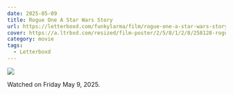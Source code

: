 ```yaml
---
date: 2025-05-09
title: Rogue One A Star Wars Story
url: https://letterboxd.com/funkylarma/film/rogue-one-a-star-wars-story/
cover: https://a.ltrbxd.com/resized/film-poster/2/5/8/1/2/8/258128-rogue-one-a-star-wars-story-0-600-0-900-crop.jpg?v=eff30d0282
category: movie
tags:
  - Letterboxd
---
```


![](https://a.ltrbxd.com/resized/film-poster/2/5/8/1/2/8/258128-rogue-one-a-star-wars-story-0-600-0-900-crop.jpg?v=eff30d0282)

Watched on Friday May 9, 2025.
